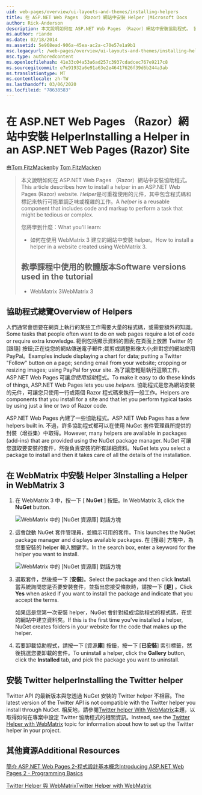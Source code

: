 ```yaml
---
uid: web-pages/overview/ui-layouts-and-themes/installing-helpers
title: 在 ASP.NET Web Pages （Razor）網站中安裝 Helper |Microsoft Docs
author: Rick-Anderson
description: 本文說明如何在 ASP.NET Web Pages （Razor）網站中安裝協助程式。 協助程式是可重複使用的元件，其中包含程式碼和標記為每個 。
ms.author: riande
ms.date: 02/18/2014
ms.assetid: 5e968ead-906a-45ea-ac2a-c70e57e1a9b1
msc.legacyurl: /web-pages/overview/ui-layouts-and-themes/installing-helpers
msc.type: authoredcontent
ms.openlocfilehash: 41e33c04a53a6ad257c3937cdadcec767e9217c8
ms.sourcegitcommit: e7e91932a6e91a63e2e46417626f39d6b244a3ab
ms.translationtype: MT
ms.contentlocale: zh-TW
ms.lasthandoff: 03/06/2020
ms.locfileid: "78638583"
---
```

# <a name="installing-a-helper-in-an-aspnet-web-pages-razor-site"></a><span data-ttu-id="c9462-104">在 ASP.NET Web Pages （Razor）網站中安裝 Helper</span><span class="sxs-lookup"><span data-stu-id="c9462-104">Installing a Helper in an ASP.NET Web Pages (Razor) Site</span></span>

<span data-ttu-id="c9462-105">由[Tom FitzMacken](https://github.com/tfitzmac)</span><span class="sxs-lookup"><span data-stu-id="c9462-105">by [Tom FitzMacken](https://github.com/tfitzmac)</span></span>

> <span data-ttu-id="c9462-106">本文說明如何在 ASP.NET Web Pages （Razor）網站中安裝協助程式。</span><span class="sxs-lookup"><span data-stu-id="c9462-106">This article describes how to install a helper in an ASP.NET Web Pages (Razor) website.</span></span> <span data-ttu-id="c9462-107">*Helper*是可重複使用的元件，其中包含程式碼和標記來執行可能單調乏味或複雜的工作。</span><span class="sxs-lookup"><span data-stu-id="c9462-107">A *helper* is a reusable component that includes code and markup to perform a task that might be tedious or complex.</span></span>
> 
> <span data-ttu-id="c9462-108">您將學到什麼：</span><span class="sxs-lookup"><span data-stu-id="c9462-108">What you'll learn:</span></span>
> 
> - <span data-ttu-id="c9462-109">如何在使用 WebMatrix 3 建立的網站中安裝 helper。</span><span class="sxs-lookup"><span data-stu-id="c9462-109">How to install a helper in a website created using WebMatrix 3.</span></span>
>   
> 
> ## <a name="software-versions-used-in-the-tutorial"></a><span data-ttu-id="c9462-110">教學課程中使用的軟體版本</span><span class="sxs-lookup"><span data-stu-id="c9462-110">Software versions used in the tutorial</span></span>
> 
> 
> - <span data-ttu-id="c9462-111">WebMatrix 3</span><span class="sxs-lookup"><span data-stu-id="c9462-111">WebMatrix 3</span></span>

## <a name="overview-of-helpers"></a><span data-ttu-id="c9462-112">協助程式總覽</span><span class="sxs-lookup"><span data-stu-id="c9462-112">Overview of Helpers</span></span>

<span data-ttu-id="c9462-113">人們通常會想要在網頁上執行的某些工作需要大量的程式碼，或需要額外的知識。</span><span class="sxs-lookup"><span data-stu-id="c9462-113">Some tasks that people often want to do on web pages require a lot of code or require extra knowledge.</span></span> <span data-ttu-id="c9462-114">範例包括顯示資料的圖表;在頁面上放置 Twitter 的 [跟隨] 按鈕;正在從您的網站傳送電子郵件;裁剪或調整影像大小;針對您的網站使用 PayPal。</span><span class="sxs-lookup"><span data-stu-id="c9462-114">Examples include displaying a chart for data; putting a Twitter "Follow" button on a page; sending email from your website; cropping or resizing images; using PayPal for your site.</span></span> <span data-ttu-id="c9462-115">為了讓您輕鬆執行這類工作，ASP.NET Web Pages 可讓*您使用協助*程式。</span><span class="sxs-lookup"><span data-stu-id="c9462-115">To make it easy to do these kinds of things, ASP.NET Web Pages lets you use *helpers*.</span></span> <span data-ttu-id="c9462-116">協助程式是您為網站安裝的元件，可讓您只使用一行或兩個 Razor 程式碼來執行一般工作。</span><span class="sxs-lookup"><span data-stu-id="c9462-116">Helpers are components that you install for a site and that let you perform typical tasks by using just a line or two of Razor code.</span></span>

<span data-ttu-id="c9462-117">ASP.NET Web Pages 內建了一些協助程式。</span><span class="sxs-lookup"><span data-stu-id="c9462-117">ASP.NET Web Pages has a few helpers built in.</span></span> <span data-ttu-id="c9462-118">不過，許多協助程式都可以在使用 NuGet 套件管理員所提供的封裝（增益集）中取得。</span><span class="sxs-lookup"><span data-stu-id="c9462-118">However, many helpers are available in packages (add-ins) that are provided using the NuGet package manager.</span></span> <span data-ttu-id="c9462-119">NuGet 可讓您選取要安裝的套件，然後負責安裝的所有詳細資料。</span><span class="sxs-lookup"><span data-stu-id="c9462-119">NuGet lets you select a package to install and then it takes care of all the details of the installation.</span></span>

## <a name="installing-a-helper-in-webmatrix-3"></a><span data-ttu-id="c9462-120">在 WebMatrix 中安裝 Helper 3</span><span class="sxs-lookup"><span data-stu-id="c9462-120">Installing a Helper in WebMatrix 3</span></span>

1. <span data-ttu-id="c9462-121">在 WebMatrix 3 中，按一下 [ **NuGet** ] 按鈕。</span><span class="sxs-lookup"><span data-stu-id="c9462-121">In WebMatrix 3, click the **NuGet** button.</span></span>

    ![WebMatrix 中的 [NuGet 資源庫] 對話方塊](installing-helpers/_static/image1.png)
2. <span data-ttu-id="c9462-123">這會啟動 NuGet 套件管理員，並顯示可用的套件。</span><span class="sxs-lookup"><span data-stu-id="c9462-123">This launches the NuGet package manager and displays available packages.</span></span> <span data-ttu-id="c9462-124">在 [搜尋] 方塊中，為您要安裝的 helper 輸入關鍵字。</span><span class="sxs-lookup"><span data-stu-id="c9462-124">In the search box, enter a keyword for the helper you want to install.</span></span>

    ![WebMatrix 中的 [NuGet 資源庫] 對話方塊](installing-helpers/_static/image2.png)
3. <span data-ttu-id="c9462-126">選取套件，然後按一下 [**安裝**]。</span><span class="sxs-lookup"><span data-stu-id="c9462-126">Select the package and then click **Install**.</span></span> <span data-ttu-id="c9462-127">當系統詢問您是否要安裝套件，並指出您接受條款時，請按一下 **[是]** 。</span><span class="sxs-lookup"><span data-stu-id="c9462-127">Click **Yes** when asked if you want to install the package and indicate that you accept the terms.</span></span>

     <span data-ttu-id="c9462-128">如果這是您第一次安裝 helper，NuGet 會針對組成協助程式的程式碼，在您的網站中建立資料夾。</span><span class="sxs-lookup"><span data-stu-id="c9462-128">If this is the first time you've installed a helper, NuGet creates folders in your website for the code that makes up the helper.</span></span>
4. <span data-ttu-id="c9462-129">若要卸載協助程式，請按一下 [資源**庫**] 按鈕，按一下 [**已安裝**] 索引標籤，然後挑選您要卸載的套件。</span><span class="sxs-lookup"><span data-stu-id="c9462-129">To uninstall a helper, click the **Gallery** button, click the **Installed** tab, and pick the package you want to uninstall.</span></span>

## <a name="installing-the-twitter-helper"></a><span data-ttu-id="c9462-130">安裝 Twitter helper</span><span class="sxs-lookup"><span data-stu-id="c9462-130">Installing the Twitter helper</span></span>

<span data-ttu-id="c9462-131">Twitter API 的最新版本與您透過 NuGet 安裝的 Twitter helper 不相容。</span><span class="sxs-lookup"><span data-stu-id="c9462-131">The latest version of the Twitter API is not compatible with the Twitter helper you install through NuGet.</span></span> <span data-ttu-id="c9462-132">相反地，請參閱[Twitter helper With WebMatrix](twitter-helper.md)主題，以取得如何在專案中設定 Twitter 協助程式的相關資訊。</span><span class="sxs-lookup"><span data-stu-id="c9462-132">Instead, see the [Twitter Helper with WebMatrix](twitter-helper.md) topic for information about how to set up the Twitter helper in your project.</span></span>

<a id="Additional_Resources"></a>
## <a name="additional-resources"></a><span data-ttu-id="c9462-133">其他資源</span><span class="sxs-lookup"><span data-stu-id="c9462-133">Additional Resources</span></span>

[<span data-ttu-id="c9462-134">簡介 ASP.NET Web Pages 2-程式設計基本概念</span><span class="sxs-lookup"><span data-stu-id="c9462-134">Introducing ASP.NET Web Pages 2 - Programming Basics</span></span>](../getting-started/introducing-razor-syntax-c.md)

[<span data-ttu-id="c9462-135">Twitter Helper 與 WebMatrix</span><span class="sxs-lookup"><span data-stu-id="c9462-135">Twitter Helper with WebMatrix</span></span>](twitter-helper.md)
